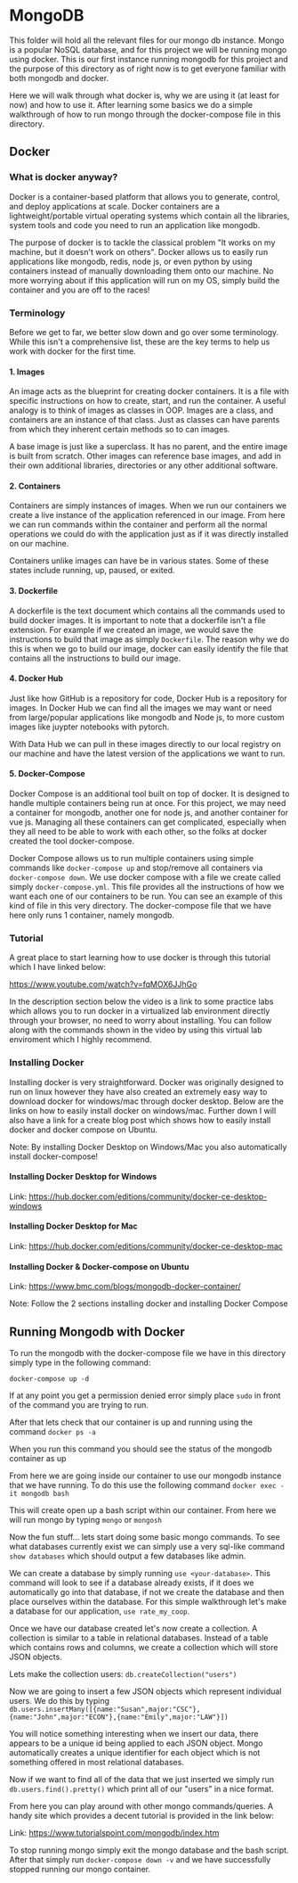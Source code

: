 # MongoDB # 
This folder will hold all the relevant files for our mongo db instance. Mongo is a popular NoSQL database, and for this project we will be running mongo using docker. This is our first instance running mongodb for this project and the purpose of this directory as of right now is to get everyone familiar with both mongodb and docker.

Here we will walk through what docker is, why we are using it (at least for now) and how to use it. After learning some basics we do a simple walkthrough of how to run mongo through the docker-compose file in this directory.

## Docker ## 
### What is docker anyway? ### 
Docker is a container-based platform that allows you to generate, control, and deploy applications at scale. Docker containers are a lightweight/portable virtual operating systems which contain all the libraries, system tools and code you need to run an application like mongodb. 

The purpose of docker is to tackle the classical problem "It works on my machine, but it doesn't work on others". Docker allows us to easily run applications like mongodb, redis, node js, or even python by using containers instead of manually downloading them onto our machine. No more worrying about if this application will run on my OS, simply build the container and you are off to the races! 

### Terminology #### 
Before we get to far, we better slow down and go over some terminology. While this isn't a comprehensive list, these are the key terms to help us work with docker for the first time. 

#### 1. Images #### 
An image acts as the blueprint for creating docker containers. It is a file with specific instructions on how to create, start, and run the container. A useful analogy is to think of images as classes in OOP. Images are a class, and containers are an instance of that class. Just as classes can have parents from which they inherent certain methods so to can images. 

A base image is just like a superclass. It has no parent, and the entire image is built from scratch. Other images can reference base images, and add in their own additional libraries, directories or any other additional software. 

#### 2. Containers #### 
Containers are simply instances of images. When we run our containers we create a live instance of the application referenced in our image. From here we can run commands within the container and perform all the normal operations we could do with the application just as if it was directly installed on our machine. 

Containers unlike images can have be in various states. Some of these states include running, up, paused, or exited.

#### 3. Dockerfile #### 
A dockerfile is the text document which contains all the commands used to build docker images. It is important to note that a dockerfile isn't a file extension. For example if we created an image, we would save the instructions to build that image as simply `Dockerfile`. The reason why we do this is when we go to build our image, docker can easily identify the file that contains all the instructions to build our image. 

#### 4. Docker Hub #### 
Just like how GitHub is a repository for code, Docker Hub is a repository for images. In Docker Hub we can find all the images we may want or need from large/popular applications like mongodb and Node js, to more custom images like juypter notebooks with pytorch. 

With Data Hub we can pull in these images directly to our local registry on our machine and have the latest version of the applications we want to run.

#### 5. Docker-Compose #### 
Docker Compose is an additional tool built on top of docker. It is designed to handle multiple containers being run at once. For this project, we may need a container for mongodb, another one for node js, and another container for vue js. Managing all these containers can get complicated, especially when they all need to be able to work with each other, so the folks at docker created the tool docker-compose.  

Docker Compose allows us to run multiple containers using simple commands like `docker-compose up` and stop/remove all containers via `docker-compose down`. We use docker compose with a file we create called simply `docker-compose.yml`. This file provides all the instructions of how we want each one of our containers to be run. You can see an example of this kind of file in this very directory. The docker-compose file that we have here only runs 1 container, namely mongodb.  

### Tutorial ###  
A great place to start learning how to use docker is through this tutorial which I have linked below: 

https://www.youtube.com/watch?v=fqMOX6JJhGo 

In the description section below the video is a link to some practice labs which allows you to run docker in a virtualized lab environment directly through your browser, no need to worry about installing. You can follow along with the commands shown in the video by using this virtual lab enviroment which I highly recommend. 

### Installing Docker ### 
Installing docker is very straightforward. Docker was originally designed to run on linux however they have also created an extremely easy way to download docker for windows/mac through docker desktop. Below are the links on how to easily install docker on windows/mac. Further down I will also have a link for a create blog post which shows how to easily install  docker and docker compose on Ubuntu.

Note: By installing Docker Desktop on Windows/Mac you also automatically install docker-compose!

#### Installing Docker Desktop for Windows #### 
Link: https://hub.docker.com/editions/community/docker-ce-desktop-windows 

#### Installing Docker Desktop for Mac #### 
Link: https://hub.docker.com/editions/community/docker-ce-desktop-mac  

#### Installing Docker & Docker-compose on Ubuntu #### 
Link: https://www.bmc.com/blogs/mongodb-docker-container/ 

Note: Follow the 2 sections installing docker and installing Docker Compose 

## Running Mongodb with Docker ## 
To run the mongodb with the docker-compose file we have in this directory simply type in the following command: 

`docker-compose up -d`   

If at any point you get a permission denied error simply place `sudo` in front of the command you are trying to run.

After that lets check that our container is up and running using the command `docker ps -a` 

When you run this command you should see the status of the mongodb container as up

From here we are going inside our container to use our mongodb instance that we have running. To do this use the following command 
`docker exec -it mongodb bash` 

This will create open up a bash script within our container. From here we will run mongo by typing `mongo` or `mongosh` 

Now the fun stuff... lets start doing some basic mongo commands. To see what databases currently exist we can simply use a very sql-like command `show databases` which should output a few databases like admin. 

We can create a database by simply running `use <your-database>`. This command will look to see if a database already exists, if it does we automatically go into that database, if not we create the database and then place ourselves within the database. For this simple walkthrough let's make a database for our application, `use rate_my_coop`. 

Once we have our database created let's now create a collection. A collection is similar to a table in relational databases. Instead of a table which contains rows and columns, we create a collection which will store JSON objects.  

Lets make the collection users: `db.createCollection("users")` 

Now we are going to insert a few JSON objects which represent individual users. We do this by typing 
`db.users.insertMany([{name:"Susan",major:"CSC"},{name:"John",major:"ECON"},{name:"Emily",major:"LAW"}])` 

You will notice something interesting when we insert our data, there appears to be a unique id being applied to each JSON object. Mongo automatically creates a unique identifier for each object which is not something offered in most relational databases.  

Now if we want to find all of the data that we just inserted we simply run `db.users.find().pretty()` which print all of our "users" in a nice format. 

From here you can play around with other mongo commands/queries. A handy site which provides a decent tutorial is provided in the link below: 

Link: https://www.tutorialspoint.com/mongodb/index.htm 

To stop running mongo simply exit the mongo database and the bash script. After that simply run `docker-compose down -v` and we have successfully stopped running our mongo container.



